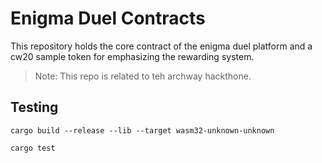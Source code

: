 # Enigma Duel Contracts

This repository holds the core contract of the enigma duel platform and a cw20 sample token for emphasizing the rewarding system.

> Note: This repo is related to teh archway hackthone.

## Testing

```
cargo build --release --lib --target wasm32-unknown-unknown

cargo test
```
